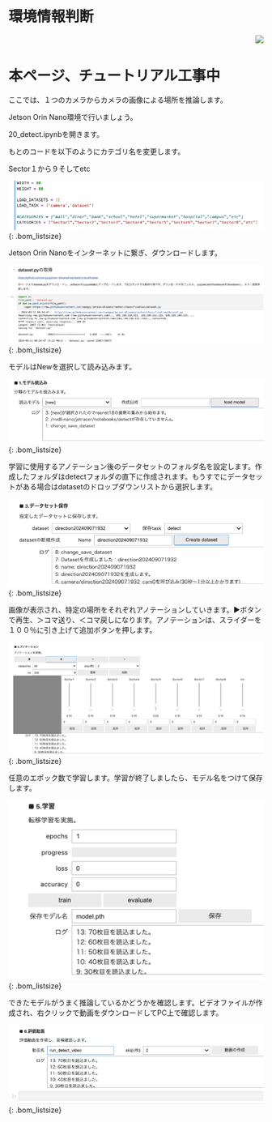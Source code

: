 # 環境情報判断

<div style="text-align:right;">
<img src="./../img/signatureboardOrinNano.png">
</div>

<h1>本ページ、チュートリアル工事中</h1>

ここでは、１つのカメラからカメラの画像による場所を推論します。

Jetson Orin Nano環境で行いましょう。

20_detect.ipynbを開きます。

もとのコードを以下のようにカテゴリ名を変更します。

Sector１から９そしてetc

![](./img/EnviromentJugement/codeChange.png){: .bom_listsize}

Jetson Orin Nanoをインターネットに繋ぎ、ダウンロードします。

![](./img/EnviromentJugement/DownLoadDataSet.png){: .bom_listsize}

モデルはNewを選択して読み込みます。

![](./img/EnviromentJugement/ModelRead.png){: .bom_listsize}

学習に使用するアノテーション後のデータセットのフォルダ名を設定します。作成したフォルダはdetectフォルダの直下に作成されます。もうすでにデータセットがある場合はdatasetのドロップダウンリストから選択します。

![](./img/EnviromentJugement/DataSetWrite.png){: .bom_listsize}

画像が表示され、特定の場所をそれぞれアノテーションしていきます。▶︎ボタンで再生、＞コマ送り、＜コマ戻しになります。アノテーションは、スライダーを１００％に引き上げて追加ボタンを押します。

![](./img/EnviromentJugement/anotation.png){: .bom_listsize}

任意のエポック数で学習します。学習が終了しましたら、モデル名をつけて保存します。

![](./img/EnviromentJugement/Epoch.png){: .bom_listsize}

できたモデルがうまく推論しているかどうかを確認します。ビデオファイルが作成され、右クリックで動画をダウンロードしてPC上で確認します。

![](./img/EnviromentJugement/evalutionMovie.png){: .bom_listsize}
